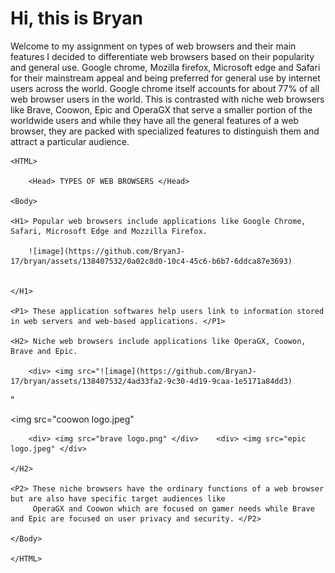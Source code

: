 # Hi, this is Bryan
Welcome to my assignment on types of web browsers and their main features
I decided to differentiate web browsers based on their popularity and general use. Google chrome, Mozilla firefox, Microsoft edge and Safari for their mainstream appeal and being preferred for general use by internet users across the world. Google chrome itself accounts for about 77% of all web browser users in the world.
This is contrasted with niche web browsers like Brave, Coowon, Epic and OperaGX that serve a smaller portion of the worldwide users and while they have all the general features of a web browser, they are packed with specialized features to distinguish them and attract a particular audience. 
<Doctype HTML>
    
    <HTML>
    
		<Head> TYPES OF WEB BROWSERS </Head>
    
    <Body>
    
    <H1> Popular web browsers include applications like Google Chrome, Safari, Microsoft Edge and Mozzilla Firefox.

        ![image](https://github.com/BryanJ-17/bryan/assets/138407532/0a02c8d0-10c4-45c6-b6b7-6ddca87e3693)

    
    </H1>
    
    <P1> These application softwares help users link to information stored in web servers and web-based applications. </P1>
    
    <H2> Niche web browsers include applications like OperaGX, Coowon, Brave and Epic. 
        
        <div> <img src="![image](https://github.com/BryanJ-17/bryan/assets/138407532/4ad33fa2-9c30-4d19-9caa-1e5171a84dd3)
" </div> <div> <img src="coowon logo.jpeg" </div>
        
        <div> <img src="brave logo.png" </div>    <div> <img src="epic logo.jpeg" </div> 
    
    </H2>
    
    <P2> These niche browsers have the ordinary functions of a web browser but are also have specific target audiences like 
         OperaGX and Coowon which are focused on gamer needs while Brave and Epic are focused on user privacy and security. </P2>
    
    </Body>
    
    </HTML>

